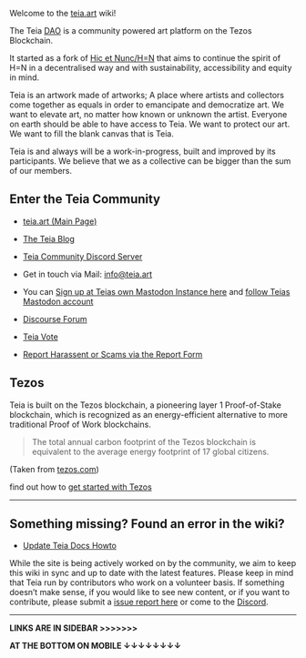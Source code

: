 Welcome to the [teia.art](https://teia.art/) wiki!

The Teia [DAO](https://github.com/teia-community/teia-docs/wiki/Governance-on-Teia) is a community powered art platform on the Tezos Blockchain.

It started as a fork of [Hic et Nunc/H=N](https://www.hicetnunc.xyz/) that aims to continue the spirit of H=N in a decentralised way and with sustainability, accessibility and equity in mind. 

Teia is an artwork made of artworks; A place where artists and collectors come together as equals in order to emancipate and democratize 
art. We want to elevate art, no matter how known or unknown the artist. Everyone on earth should be able to have access to Teia.
We want to protect our art. We
want to fill the blank canvas that is Teia.

Teia is and always will be a work-in-progress, built and improved by its participants. We believe that we as a collective can be bigger than 
the sum of our members. 

## Enter the Teia Community
- [teia.art (Main Page)](https://teia.art)
- [The Teia Blog](https://blog.teia.art)
- [Teia Community Discord Server](https://discord.gg/fmNTjfBdyV)
- Get in touch via Mail: [info@teia.art](mailto:info@teia.art)
- You can [Sign up at Teias own Mastodon Instance here](https://mastodon.teia.art/home) and [follow Teias Mastodon account](https://mastodon.teia.art/@TeiaCommunity)
- [Discourse Forum](https://discourse.teia.art/)
- [Teia Vote](https://vote.teia.art/)


- [Report Harassent or Scams via the Report Form](https://docs.google.com/forms/d/e/1FAIpQLSeuBmNJjTiROSbHXXiQ5e-ia6fFywHKZ7Dj4-7sZtyltGY3yA/viewform)

## Tezos

Teia is built on the Tezos blockchain, a pioneering layer 1 Proof-of-Stake 
blockchain, which is recognized as an energy-efficient alternative to more traditional Proof 
of Work blockchains.

> The total annual carbon footprint of the Tezos blockchain is equivalent to the average energy footprint of 17 global citizens. 

(Taken from [tezos.com](https://tezos.com/carbon/))

find out how to [get started with Tezos](https://github.com/teia-community/teia-docs/wiki/Getting-Started-with-Tezos)

***
## Something missing? Found an error in the wiki?

* [Update Teia Docs Howto](./Howto-update-teia-docs)

While the site is being actively worked on by the community, we aim to keep this wiki in sync and up to date with the latest features. Please keep in mind that Teia run by contributors who work on a volunteer basis. If something doesn’t make sense, if you would like to see new content, or if you want to contribute, please submit a [issue report here](https://github.com/teia-community/teia-docs/issues) or come to the [Discord](https://discord.gg/JV2ehAn2).

***

**LINKS ARE IN SIDEBAR >>>>>>>**

**AT THE BOTTOM ON MOBILE ↓↓↓↓↓↓↓↓**

